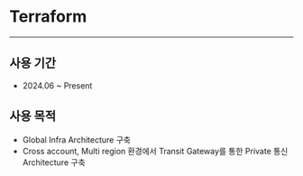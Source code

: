 # Terraform

---

## 사용 기간
- 2024.06 ~ Present

## 사용 목적
- Global Infra Architecture 구축
- Cross account, Multi region 환경에서 Transit Gateway를 통한 Private 통신 Architecture 구축